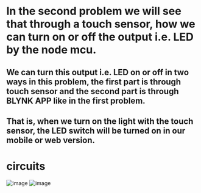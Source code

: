 <h1>In the second problem we will see that through a touch sensor, how we can turn on or off the output i.e. LED by the node mcu.</h1>

<h2>We can turn this output i.e. LED on or off in two ways in this problem, the first part is through touch sensor and the second part is through BLYNK APP like in the first problem.</h2>
 
<h2>That is, when we turn on the light with the touch sensor, the LED switch will be turned on in our mobile or web version.</h2>

<h1>circuits </h1>

![image](https://github.com/souravlouha/IOT_2nd_year2023-24/assets/130911872/294a29ef-bb7a-473e-b505-4a6167d9fc38)
![image](https://github.com/souravlouha/IOT_2nd_year2023-24/assets/130911872/ce35e546-27a9-478f-b4fa-342a6b13a17b)


